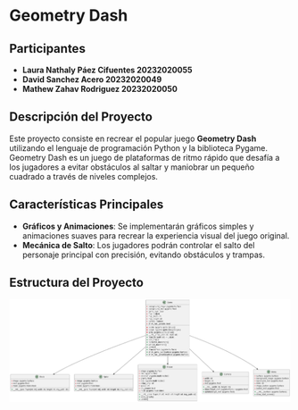 # Geometry Dash 

## Participantes

- **Laura Nathaly Páez Cifuentes 20232020055**
- **David Sanchez Acero 20232020049**
- **Mathew Zahav Rodriguez 20232020050**

## Descripción del Proyecto

Este proyecto consiste en recrear el popular juego **Geometry Dash** utilizando el lenguaje de programación Python y la biblioteca Pygame. Geometry Dash es un juego de plataformas de ritmo rápido que desafía a los jugadores a evitar obstáculos al saltar y maniobrar un pequeño cuadrado a través de niveles complejos.

## Características Principales

- **Gráficos y Animaciones**: Se implementarán gráficos simples y animaciones suaves para recrear la experiencia visual del juego original.
- **Mecánica de Salto**: Los jugadores podrán controlar el salto del personaje principal con precisión, evitando obstáculos y trampas.


## Estructura del Proyecto

![diagrama de clase](out\diagrama\diagrama.png)